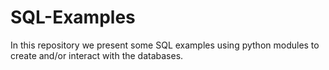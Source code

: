 # SQL-Examples

In this repository we present some SQL examples using python modules to create and/or interact with the databases.

